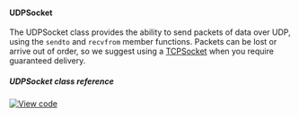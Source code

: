 #### UDPSocket

The UDPSocket class provides the ability to send packets of data over UDP, using the `sendto` and `recvfrom` member functions. Packets can be lost or arrive out of order, so we suggest using a [TCPSocket](/docs/v5.4/reference/api-references.html#tcpsocket) when you require guaranteed delivery.

##### UDPSocket class reference

[![View code](https://www.mbed.com/embed/?type=library)](/docs/v5.4/mbed-os-api-doxy/class_u_d_p_socket.html)
